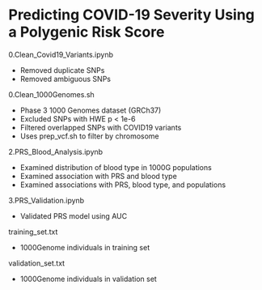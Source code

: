 # Predicting COVID-19 Severity Using a Polygenic Risk Score

0.Clean_Covid19_Variants.ipynb
- Removed duplicate SNPs
- Removed ambiguous SNPs

0.Clean_1000Genomes.sh
- Phase 3 1000 Genomes dataset (GRCh37)
- Excluded SNPs with HWE p < 1e-6
- Filtered overlapped SNPs with COVID19 variants
- Uses prep_vcf.sh to filter by chromosome

2.PRS_Blood_Analysis.ipynb
- Examined distribution of blood type in 1000G populations
- Examined association with PRS and blood type
- Examined associations with PRS, blood type, and populations

3.PRS_Validation.ipynb
- Validated PRS model using AUC

training_set.txt
- 1000Genome individuals in training set

validation_set.txt
- 1000Genome individuals in validation set
